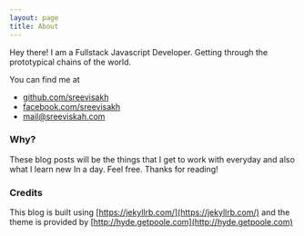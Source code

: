 ```yaml
---
layout: page
title: About
---
```


<p class="message">
  Hey there! I am a Fullstack Javascript Developer. Getting through the prototypical chains of the world.
</p>

You can find me at

  - [github.com/sreevisakh](http://github.com)
  - [facebook.com/sreevisakh](facebook.com/sreevisakh)
  - [mail@sreeviskah.com](mail@sreeviskah.com)

### Why?

These blog posts will be the things that I get to work with everyday and also what I learn new In a day. Feel free.
Thanks for reading!


### Credits

This blog is built using [https://jekyllrb.com/](https://jekyllrb.com/)  and
the theme is provided by [http://hyde.getpoole.com](http://hyde.getpoole.com)
